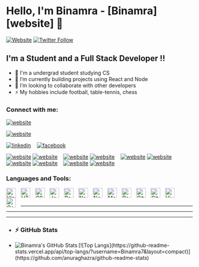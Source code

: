 <!-- @format -->

# Hello, I'm Binamra - [Binamra][website] 👋

[![Website](https://img.shields.io/website?label=binamrakhadka.com.np&style=for-the-badge&url=http%3A%2F%2Fbinamrakhadka.com.np)](http://binamrakhadka.com.np)
[![Twitter Follow](https://img.shields.io/twitter/follow/whoKhadka?color=1DA1F2&logo=twitter&style=for-the-badge)](https://twitter.com/intent/follow?original_referer=https%3A%2F%2Fgithub.com%2FwhoKhadka&screen_name=whoKhadka)

## I'm a Student and a Full Stack Developer !!

- 🌱 I'm a undergrad student studying CS
- 🌱 I’m currently building projects using React and Node
- 👯 I’m looking to collaborate with other developers
- ⚡ My hobbies include football, table-tennis, chess

### Connect with me:

[![website](./img/globe-dark.svg)](http://binamrakhadka.com.np)
&nbsp;&nbsp;

[![website](./img/twitter-dark.svg)](https://twitter.com/whoKhadka)
&nbsp;&nbsp;

[![linkedin](./img/linkedin-dark.svg)](https://linkedin.com/in/binamra7)
&nbsp;&nbsp;
[![facebook](./img/facebook-dark.svg)](https://facebook.com/whoBinamraKhadka)

[![website](./img/globe-light.svg)](https://codestackr.com#gh-light-mode-only)
[![website](./img/globe-dark.svg)](https://codestackr.com#gh-dark-mode-only)
&nbsp;&nbsp;
[![website](./img/youtube-light.svg)](https://youtube.com/codestackr#gh-light-mode-only)
[![website](./img/youtube-dark.svg)](https://youtube.com/codestackr#gh-dark-mode-only)
&nbsp;&nbsp;
[![website](./img/twitter-light.svg)](https://twitter.com/codestackr#gh-light-mode-only)
[![website](./img/twitter-dark.svg)](https://twitter.com/codestackr#gh-dark-mode-only)
&nbsp;&nbsp;
[![website](./img/linkedin-light.svg)](https://linkedin.com/in/codeSTACKr#gh-light-mode-only)
[![website](./img/linkedin-dark.svg)](https://linkedin.com/in/codeSTACKr#gh-dark-mode-only)
&nbsp;&nbsp;
[![website](./img/instagram-light.svg)](https://instagram.com/codeSTACKr#gh-light-mode-only)
[![website](./img/instagram-dark.svg)](https://instagram.com/codeSTACKr#gh-dark-mode-only)

### Languages and Tools:

<img align="left" alt="Visual Studio Code" width="26px" src="https://cdn.jsdelivr.net/gh/devicons/devicon/icons/vscode/vscode-original.svg" style="padding-right:10px;" />
<img align="left" alt="HTML5" width="26px" src="https://cdn.jsdelivr.net/gh/devicons/devicon/icons/html5/html5-original.svg" style="padding-right:10px;" />
<img align="left" alt="CSS3" width="26px" src="https://cdn.jsdelivr.net/gh/devicons/devicon/icons/css3/css3-original.svg" style="padding-right:10px;" />
<img align="left" alt="JavaScript" width="26px" src="https://cdn.jsdelivr.net/gh/devicons/devicon/icons/javascript/javascript-original.svg" style="padding-right:10px;" />
<img align="left" alt="React" width="26px" src="https://cdn.jsdelivr.net/gh/devicons/devicon/icons/react/react-original.svg" style="padding-right:10px;" />
<img align="left" alt="NextJS" color="green" background-color="white" width="26px" src="https://cdn.jsdelivr.net/gh/devicons/devicon/icons/nextjs/nextjs-original.svg" style="padding-right:10px;" />
<img align="left" alt="Node.js" width="26px" src="https://cdn.jsdelivr.net/gh/devicons/devicon/icons/nodejs/nodejs-original.svg" style="padding-right:10px;" />
<img align="left" alt="MongoDB" width="26px" src="https://cdn.jsdelivr.net/gh/devicons/devicon/icons/mongodb/mongodb-original.svg" style="padding-right:10px;" />
<img align="left" alt="PostgreSQL" width="26px" src="https://cdn.jsdelivr.net/gh/devicons/devicon/icons/postgresql/postgresql-original.svg" style="padding-right:10px;" />
<img align="left" alt="Git" width="26px" src="https://cdn.jsdelivr.net/gh/devicons/devicon/icons/git/git-original.svg" style="padding-right:10px;" />
<img align="left" alt="GitHub" width="26px" src="https://user-images.githubusercontent.com/3369400/139447912-e0f43f33-6d9f-45f8-be46-2df5bbc91289.png" style="padding-right:10px;" />
<img align="left" alt="Vim" width="26px" src="https://cdn.jsdelivr.net/npm/devicons@1.8.0/!SVG/vim.svg" style="padding-right:10px;" />
<img align="left" alt="C++" width="26px" src="https://upload.wikimedia.org/wikipedia/commons/thumb/1/18/ISO_C%2B%2B_Logo.svg/1822px-ISO_C%2B%2B_Logo.svg.png" style="padding-right:10px;" />

<br />
<br />

---

---

---

- ### <summary>:zap: GitHub Stats</summary>

- <img align="left" alt="Binamra's GitHub Stats" src="https://github-readme-stats.vercel.app/api?username=Binamra7&show_icons=true&hide_border=false&title_color=ff652f&icon_color=FFE400&bg_color=09131B&text_color=ffffff&border_color=0c1a25" />
  [![Top Langs](https://github-readme-stats.vercel.app/api/top-langs/?username=Binamra7&layout=compact)](https://github.com/anuraghazra/github-readme-stats)

  [website__main]: http://binamrakhadka.com.np
  [twitter]: https://twitter.com/whoKhadka
  [linkedin]: https://linkedin.com/in/binamra7
